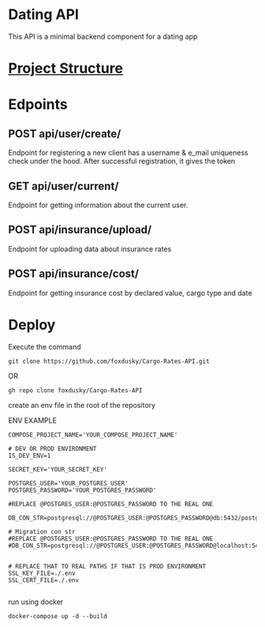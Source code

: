 # Dating API

This API is a minimal backend component for a dating app

# [Project Structure](./project-structure.md)

# Edpoints

## POST api/user/create/

Endpoint for registering a new client has a username & e_mail uniqueness check under the hood. After successful
registration, it gives the token

## GET api/user/current/

Endpoint for getting information about the current user.

## POST api/insurance/upload/

Endpoint for uploading data about insurance rates

## POST api/insurance/cost/

Endpoint for getting insurance cost by declared value, cargo type and date

# Deploy

Execute the command

~~~
git clone https://github.com/foxdusky/Cargo-Rates-API.git
~~~

OR

~~~
gh repo clone foxdusky/Cargo-Rates-API
~~~

create an env file in the root of the repository

ENV EXAMPLE

~~~
COMPOSE_PROJECT_NAME='YOUR_COMPOSE_PROJECT_NAME'

# DEV OR PROD ENVIRONMENT
IS_DEV_ENV=1

SECRET_KEY='YOUR_SECRET_KEY'

POSTGRES_USER='YOUR_POSTGRES_USER'
POSTGRES_PASSWORD='YOUR_POSTGRES_PASSWORD'

#REPLACE @POSTGRES_USER:@POSTGRES_PASSWORD TO THE REAL ONE

DB_CON_STR=postgresql://@POSTGRES_USER:@POSTGRES_PASSWORD@db:5432/postgres

# Migration con str
#REPLACE @POSTGRES_USER:@POSTGRES_PASSWORD TO THE REAL ONE
#DB_CON_STR=postgresql://@POSTGRES_USER:@POSTGRES_PASSWORD@localhost:5432/postgres


# REPLACE THAT TO REAL PATHS IF THAT IS PROD ENVIRONMENT
SSL_KEY_FILE=./.env
SSL_CERT_FILE=./.env


~~~

run using docker

~~~
docker-compose up -d --build
~~~
